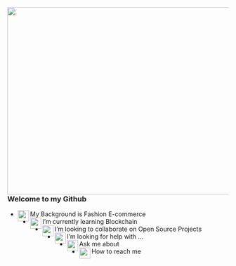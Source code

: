 <img align="right" width="640" height="427" src="https://cdn.pixabay.com/photo/2020/05/21/11/13/shopping-5200288_960_720.jpg">

### Welcome to my Github

<!--**NekaB/NekaB** is a ✨ _special_ ✨ repository because its `README.md` (this file) appears on your GitHub profile.-->


- <img align="left" width="25" height="25" src="https://emoji.gg/assets/emoji/9037-arrow-pink.gif"> My Background is Fashion E-commerce
- <img align="left" width="25" height="25" src="https://emoji.gg/assets/emoji/9037-arrow-pink.gif"> I’m currently learning Blockchain 
- <img align="left" width="25" height="25" src="https://emoji.gg/assets/emoji/9037-arrow-pink.gif"> I’m looking to collaborate on Open Source Projects
- <img align="left" width="25" height="25" src="https://emoji.gg/assets/emoji/9037-arrow-pink.gif"> I’m looking for help with ...
- <img align="left" width="25" height="25" src="https://emoji.gg/assets/emoji/9037-arrow-pink.gif"> Ask me about 
- <img align="left" width="25" height="25" src="https://emoji.gg/assets/emoji/9037-arrow-pink.gif"> How to reach me 
